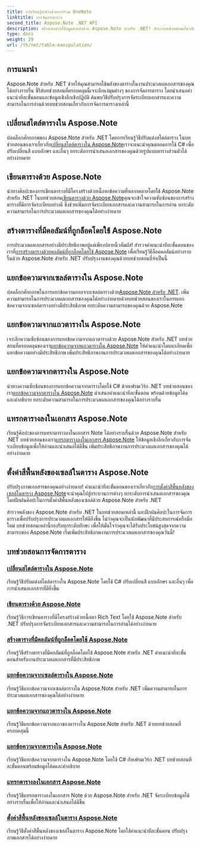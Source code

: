 ```yaml
---
title: การเรียนรู้ตารางด้วยการรวม OneNote
linktitle: การจัดการตาราง
second_title: Aspose.Note .NET API
description: สร้างเอกสารที่ดึงดูดสายตาด้วย Aspose.Note สำหรับ .NET! สำรวจบทช่วยสอนเกี่ยวกับการจัดการตาราง – เปลี่ยนสไตล์ เขียนตาราง แยกข้อความ และอื่นๆ
type: docs
weight: 29
url: /th/net/table-manipulation/
---
```


## การแนะนำ

Aspose.Note สำหรับ .NET ช่วยให้คุณสามารถใช้พลังของตารางในงานประมวลผลเอกสารของคุณได้อย่างราบรื่น ซีรีส์บทช่วยสอนที่ครอบคลุมนี้เจาะลึกแง่มุมต่างๆ ของการจัดการตาราง โดยนำเสนอคำแนะนำทีละขั้นตอนและข้อมูลเชิงลึกเชิงปฏิบัติ ค้นพบวิธีปรับปรุงการจัดระเบียบเอกสารและความสามารถในการอ่านด้วยบทช่วยสอนเกี่ยวกับการจัดการตารางเหล่านี้

## เปลี่ยนสไตล์ตารางใน Aspose.Note

 ปลดล็อกศักยภาพของ Aspose.Note สำหรับ .NET โดยการเรียนรู้วิธีปรับแต่งสไตล์ตาราง ในบทช่วยสอนของเราเกี่ยวกับ[เปลี่ยนสไตล์ตารางใน Aspose.Note](./change-table-style/)เราจะแนะนำคุณตลอดการใช้ C# เพื่อปรับเปลี่ยนสี แบบอักษร และอื่นๆ ยกระดับการนำเสนอเอกสารของคุณด้วยรูปแบบตารางส่วนตัวได้อย่างง่ายดาย

## เขียนตารางด้วย Aspose.Note

 นำทางศิลปะของการเขียนตารางที่มีโครงสร้างด้วยเนื้อหาข้อความที่หลากหลายโดยใช้ Aspose.Note สำหรับ .NET ในบทช่วยสอน[เขียนตารางด้วย Aspose.Note](./compose-tables/)คุณจะเข้าใจความซับซ้อนของการสร้างตารางที่มีการจัดระเบียบอย่างดี ซึ่งช่วยเพิ่มการจัดระเบียบเอกสารและความสามารถในการอ่าน ยกระดับความสามารถในการประมวลผลเอกสารของคุณได้อย่างง่ายดาย

## สร้างตารางที่มีคอลัมน์ที่ถูกล็อคโดยใช้ Aspose.Note

 การประมวลผลเอกสารอย่างมีประสิทธิภาพอยู่แค่เพียงปลายนิ้วสัมผัส! สำรวจคำแนะนำทีละขั้นตอนของเราที่[การสร้างตารางด้วยคอลัมน์ที่ถูกล็อคโดยใช้ Aspose.Note](./create-table-locked-columns/) เพื่อเรียนรู้วิธีล็อคคอลัมน์อย่างราบรื่นด้วย Aspose.Note สำหรับ .NET ปรับปรุงงานของคุณด้วยบทช่วยสอนที่จำเป็นนี้

## แยกข้อความจากเซลล์ตารางใน Aspose.Note

 ปลดล็อกศักยภาพในการแยกข้อความออกจากเซลล์ตารางด้วย[Aspose.Note สำหรับ .NET](./extract-text-cell/). เพิ่มความสามารถในการประมวลผลเอกสารของคุณได้อย่างง่ายดายด้วยบทช่วยสอนของเราในการแยกข้อความจากเซลล์ตารางอย่างมีประสิทธิภาพ ยกระดับความสามารถของคุณด้วย Aspose.Note

## แยกข้อความจากแถวตารางใน Aspose.Note

เจาะลึกความซับซ้อนของการแยกข้อความจากแถวตารางด้วย Aspose.Note สำหรับ .NET บทช่วยสอนที่ครอบคลุมของเรา[แยกข้อความจากแถวตารางใน Aspose.Note](./extract-text-row/) ให้คำแนะนำโดยละเอียดเพื่อแยกข้อความอย่างมีประสิทธิภาพ เพิ่มประสิทธิภาพงานการประมวลผลเอกสารของคุณได้อย่างง่ายดาย

## แยกข้อความจากตารางใน Aspose.Note

 นำทางความซับซ้อนของการแยกข้อความจากตารางโดยใช้ C# ด้วยเฟรมเวิร์ก .NET บทช่วยสอนของเรา[แยกข้อความจากตารางใน Aspose.Note](./extract-text-table/) นำเสนอคำแนะนำทีละขั้นตอน พร้อมด้วยข้อมูลโค้ดและคำอธิบาย ยกระดับความสามารถในการประมวลผลเอกสารของคุณได้อย่างราบรื่น

## แทรกตารางลงในเอกสาร Aspose.Note

 เรียนรู้ศิลปะของการแทรกตารางลงในเอกสาร Note ได้อย่างราบรื่นด้วย Aspose.Note สำหรับ .NET บทช่วยสอนของเรา[แทรกตารางลงในเอกสาร Aspose.Note](./insert-tables/) ให้ข้อมูลเชิงลึกเกี่ยวกับการจัดระเบียบข้อมูลเพื่อให้อ่านและนำเสนอได้ดีขึ้น เพิ่มประสิทธิภาพงานการประมวลผลเอกสารของคุณได้อย่างง่ายดาย

## ตั้งค่าสีพื้นหลังของเซลล์ในตาราง Aspose.Note

 ปรับปรุงภาพเอกสารของคุณอย่างง่ายดาย! คำแนะนำทีละขั้นตอนของเราเกี่ยวกับ[การตั้งค่าสีพื้นหลังของเซลล์ในตาราง Aspose.Note](./set-cell-background-color/)จะนำคุณไปสู่กระบวนการต่างๆ ยกระดับการนำเสนอเอกสารของคุณโดยฝึกฝนศิลปะในการตั้งค่าสีพื้นหลังของเซลล์ด้วย Aspose.Note สำหรับ .NET

สำรวจพลังของ Aspose.Note สำหรับ .NET ในบทช่วยสอนเหล่านี้ และฝึกฝนศิลปะในการจัดการตารางเพื่อปรับปรุงการประมวลผลเอกสารให้ดียิ่งขึ้น ไม่ว่าคุณจะเป็นนักพัฒนาที่มีประสบการณ์หรือมือใหม่ บทช่วยสอนเหล่านี้รองรับทุกระดับทักษะ เพื่อให้มั่นใจว่าคุณจะได้รับประโยชน์สูงสุดจากความสามารถของ Aspose.Note เริ่มเพิ่มประสิทธิภาพงานการประมวลผลเอกสารของคุณวันนี้!
## บทช่วยสอนการจัดการตาราง
### [เปลี่ยนสไตล์ตารางใน Aspose.Note](./change-table-style/)
เรียนรู้วิธีปรับแต่งสไตล์ตารางใน Aspose.Note โดยใช้ C# ปรับเปลี่ยนสี แบบอักษร และอื่นๆ เพื่อการนำเสนอเอกสารที่ดียิ่งขึ้น
### [เขียนตารางด้วย Aspose.Note](./compose-tables/)
เรียนรู้วิธีการเขียนตารางที่มีโครงสร้างด้วยเนื้อหา Rich Text โดยใช้ Aspose.Note สำหรับ .NET ปรับปรุงการจัดระเบียบเอกสารและความสามารถในการอ่านได้อย่างง่ายดาย
### [สร้างตารางที่มีคอลัมน์ที่ถูกล็อคโดยใช้ Aspose.Note](./create-table-locked-columns/)
เรียนรู้วิธีสร้างตารางที่มีคอลัมน์ที่ถูกล็อคโดยใช้ Aspose.Note สำหรับ .NET คำแนะนำทีละขั้นตอนสำหรับงานประมวลผลเอกสารที่มีประสิทธิภาพ
### [แยกข้อความจากเซลล์ตารางใน Aspose.Note](./extract-text-cell/)
เรียนรู้วิธีแยกข้อความจากเซลล์ตารางใน Aspose.Note สำหรับ .NET เพิ่มความสามารถในการประมวลผลเอกสารของคุณได้อย่างง่ายดาย
### [แยกข้อความจากแถวตารางใน Aspose.Note](./extract-text-row/)
เรียนรู้วิธีแยกข้อความจากแถวของตารางใน Aspose.Note สำหรับ .NET ด้วยบทช่วยสอนที่ครอบคลุมนี้
### [แยกข้อความจากตารางใน Aspose.Note](./extract-text-table/)
เรียนรู้วิธีแยกข้อความจากตารางใน Aspose.Note โดยใช้ C# กับเฟรมเวิร์ก .NET บทช่วยสอนทีละขั้นตอนพร้อมข้อมูลโค้ดและคำอธิบาย
### [แทรกตารางลงในเอกสาร Aspose.Note](./insert-tables/)
เรียนรู้วิธีแทรกตารางลงในเอกสาร Note ด้วย Aspose.Note สำหรับ .NET จัดระเบียบข้อมูลได้อย่างราบรื่นเพื่อให้อ่านและนำเสนอได้ดีขึ้น
### [ตั้งค่าสีพื้นหลังของเซลล์ในตาราง Aspose.Note](./set-cell-background-color/)
เรียนรู้วิธีตั้งค่าสีพื้นหลังของเซลล์ในตาราง Aspose.Note โดยใช้คำแนะนำทีละขั้นตอน ปรับปรุงภาพเอกสารได้อย่างง่ายดาย